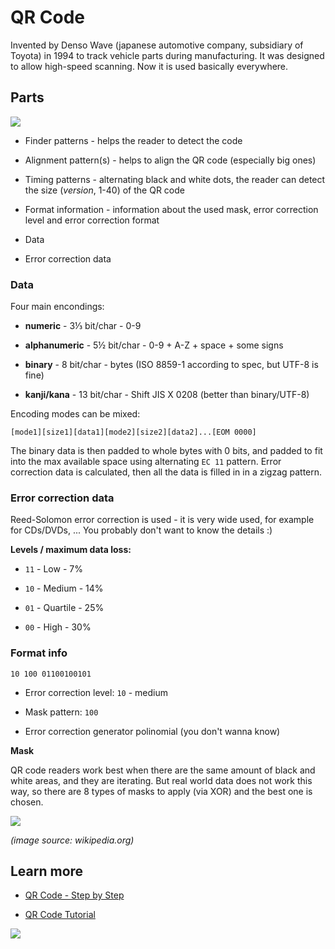 # QR Code

Invented by Denso Wave (japanese automotive company, subsidiary of Toyota) in 1994 to track vehicle parts during manufacturing. It was designed to allow high-speed scanning. Now it is used basically everywhere.

## Parts

![](/home/dyuri/www/prezik/txtpresentations/qrcode/qrcode.png)

- Finder patterns - helps the reader to detect the code

- Alignment pattern(s) - helps to align the QR code (especially big ones)

- Timing patterns - alternating black and white dots, the reader can detect the size (*version*, 1-40) of the QR code

- Format information - information about the used mask, error correction level and error correction format

- Data

- Error correction data

### Data

Four main encondings:

- **numeric** - 3⅓ bit/char - 0-9

- **alphanumeric** - 5½ bit/char - 0-9 + A-Z + space + some signs

- **binary** - 8 bit/char - bytes (ISO 8859-1 according to spec, but UTF-8 is fine)

- **kanji/kana** - 13 bit/char - Shift JIS X 0208 (better than binary/UTF-8)

Encoding modes can be mixed:

```
[mode1][size1][data1][mode2][size2][data2]...[EOM 0000]
```

The binary data is then padded to whole bytes with 0 bits, and padded to fit into the max available space using alternating `EC 11` pattern. Error correction data is calculated, then all the data is filled in in a zigzag pattern.

### Error correction data

Reed-Solomon error correction is used - it is very wide used, for example for CDs/DVDs, ... You probably don't want to know the details :)

**Levels / maximum data loss:**

- `11` - Low - 7%

- `10` - Medium - 14%

- `01` - Quartile - 25%

- `00` - High - 30%

### Format info

`10 100 01100100101`

- Error correction level: `10` - medium

- Mask pattern: `100`

- Error correction generator polinomial (you don't wanna know)

**Mask**

QR code readers work best when there are the same amount of black and white areas, and they are iterating. But real world data does not work this way, so there are 8 types of masks to apply (via XOR) and the best one is chosen.

![](/home/dyuri/www/prezik/txtpresentations/qrcode/qr_masks.png)

*(image source: wikipedia.org)*

## Learn more

- [QR Code - Step by Step](https://www.nayuki.io/page/creating-a-qr-code-step-by-step)

- [QR Code Tutorial](https://www.thonky.com/qr-code-tutorial/)



![](/home/dyuri/www/prezik/txtpresentations/qrcode/qrcode_logo.png)


















